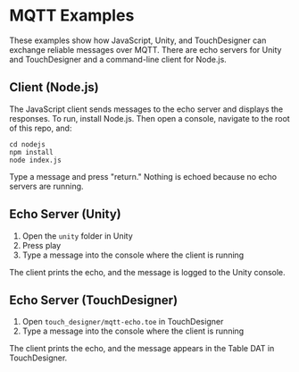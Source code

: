 # MQTT Examples

These examples show how JavaScript, Unity, and TouchDesigner can exchange
reliable messages over MQTT. There are echo servers for Unity and TouchDesigner
and a command-line client for Node.js.

## Client (Node.js)

The JavaScript client sends messages to the echo server and displays the
responses. To run, install Node.js. Then open a console, navigate to the root
of this repo, and:

```
cd nodejs
npm install
node index.js
```

Type a message and press "return." Nothing is echoed because no echo servers
are running.

## Echo Server (Unity)

1. Open the `unity` folder in Unity
2. Press play
3. Type a message into the console where the client is running

The client prints the echo, and the message is logged to the Unity console.

## Echo Server (TouchDesigner)

1. Open `touch_designer/mqtt-echo.toe` in TouchDesigner
2. Type a message into the console where the client is running

The client prints the echo, and the message appears in the Table DAT in
TouchDesigner.
